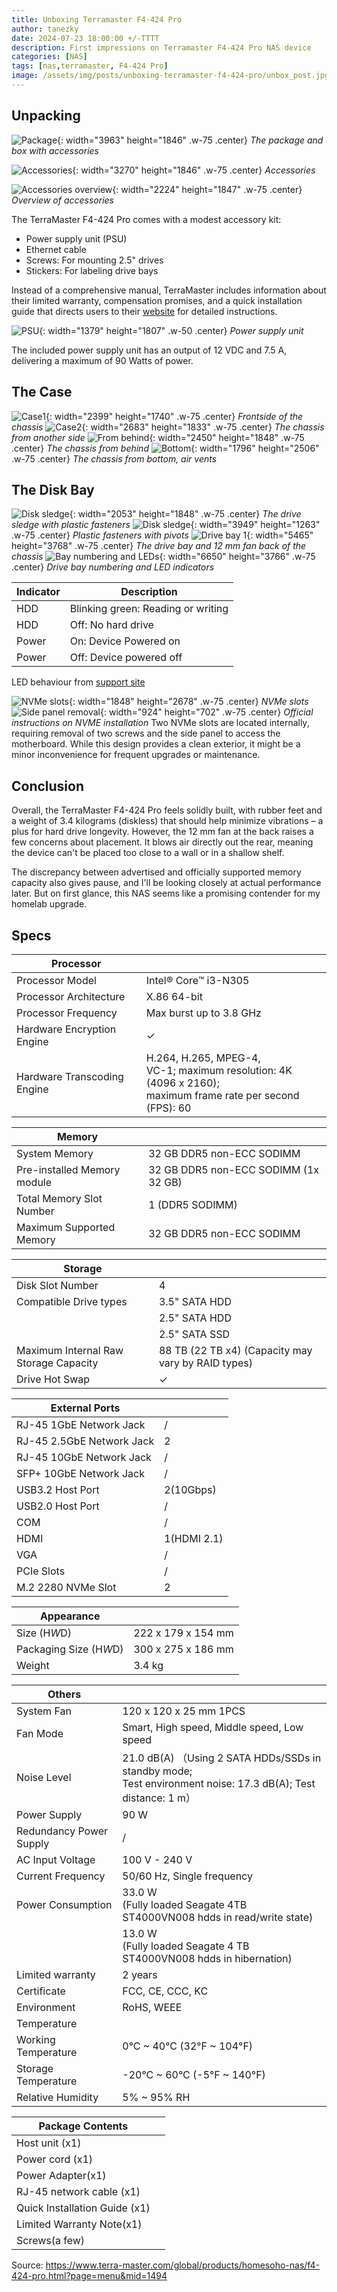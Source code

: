 ```yaml
---
title: Unboxing Terramaster F4-424 Pro
author: tanezky
date: 2024-07-23 18:00:00 +/-TTTT
description: First impressions on Terramaster F4-424 Pro NAS device
categories: [NAS]
tags: [nas,terramaster, F4-424 Pro]
image: /assets/img/posts/unboxing-terramaster-f4-424-pro/unbox_post.jpg
---
```


## Unpacking

![Package](/assets/img/posts/unboxing-terramaster-f4-424-pro/box.jpg){: width="3963" height="1846" .w-75 .center}
_The package and box with accessories_

![Accessories](/assets/img/posts/unboxing-terramaster-f4-424-pro/contents.jpg){: width="3270" height="1846" .w-75 .center}
_Accessories_

![Accessories overview](/assets/img/posts/unboxing-terramaster-f4-424-pro/content_overview.jpg){: width="2224" height="1847" .w-75 .center}
_Overview of accessories_

The TerraMaster F4-424 Pro comes with a modest accessory kit:

- Power supply unit (PSU)
- Ethernet cable
- Screws: For mounting 2.5" drives
- Stickers: For labeling drive bays

Instead of a comprehensive manual, TerraMaster includes information about their limited warranty, compensation promises, and a quick installation guide that directs users to their [website](https://support.terra-master.com/quickguide/steps?product=F4-424%20Pro) for detailed instructions.

![PSU](/assets/img/posts/unboxing-terramaster-f4-424-pro/psu.jpg){: width="1379" height="1807" .w-50 .center}
_Power supply unit_

The included power supply unit has an output of 12 VDC and 7.5 A, delivering a maximum of 90 Watts of power.

## The Case

![Case1](/assets/img/posts/unboxing-terramaster-f4-424-pro/case1.jpg){: width="2399" height="1740" .w-75 .center}
_Frontside of the chassis_
![Case2](/assets/img/posts/unboxing-terramaster-f4-424-pro/case2.jpg){: width="2683" height="1833" .w-75 .center}
_The chassis from another side_
![From behind](/assets/img/posts/unboxing-terramaster-f4-424-pro/case3.jpg){: width="2450" height="1848" .w-75 .center}
_The chassis from behind_
![Bottom](/assets/img/posts/unboxing-terramaster-f4-424-pro/case4.jpg){: width="1796" height="2506" .w-75 .center}
_The chassis from bottom, air vents_

## The Disk Bay

![Disk sledge](/assets/img/posts/unboxing-terramaster-f4-424-pro/bay1.jpg){: width="2053" height="1848" .w-75 .center}
_The drive sledge with plastic fasteners_
![Disk sledge](/assets/img/posts/unboxing-terramaster-f4-424-pro/bay1_1.jpg){: width="3949" height="1263" .w-75 .center}
_Plastic fasteners with pivots_
![Drive bay 1](/assets/img/posts/unboxing-terramaster-f4-424-pro/bay2.jpg){: width="5465" height="3768" .w-75 .center}
_The drive bay and 12 mm fan back of the chassis_
![Bay numbering and LEDs](/assets/img/posts/unboxing-terramaster-f4-424-pro/bay3.jpg){: width="6650" height="3766" .w-75 .center}
_Drive bay numbering and LED indicators_



| Indicator | Description |
| --------- | ----------- |
| HDD | Blinking green: Reading or writing |
| HDD | Off: No hard drive |
| Power | On: Device Powered on |
| Power | Off: Device powered off |

LED behaviour from [support site](https://support.terra-master.com/quickguide/steps?product=F4-424%20Pro&page=3)


![NVMe slots](/assets/img/posts/unboxing-terramaster-f4-424-pro/bay4.jpg){: width="1848" height="2678" .w-75 .center}
_NVMe slots_
![Side panel removal](/assets/img/posts/unboxing-terramaster-f4-424-pro/side_panel.jpg){: width="924" height="702" .w-75 .center}
_Official instructions on NVME installation_
Two NVMe slots are located internally, requiring removal of two screws and the side panel to access the motherboard. While this design provides a clean exterior, it might be a minor inconvenience for frequent upgrades or maintenance.

## Conclusion

Overall, the TerraMaster F4-424 Pro feels solidly built, with rubber feet and a weight of 3.4 kilograms (diskless) that should help minimize vibrations – a plus for hard drive longevity. However, the 12 mm fan at the back raises a few concerns about placement. It blows air directly out the rear, meaning the device can't be placed too close to a wall or in a shallow shelf. 

The discrepancy between advertised and officially supported memory capacity also gives pause, and I'll be looking closely at actual performance later. But on first glance, this NAS seems like a promising contender for my homelab upgrade.


## Specs

| **Processor** |   |
|---|---|
| Processor Model | Intel® Core™ i3-N305 |
| Processor Architecture | X.86 64-bit |
| Processor Frequency | Max burst up to 3.8 GHz |
| Hardware Encryption Engine | ✓ |
| Hardware Transcoding Engine |  H.264, H.265, MPEG-4, <br>VC-1; maximum resolution: 4K (4096 x 2160); <br>maximum frame rate per second (FPS): 60 |

| **Memory** |   |
|---|---|
| System Memory | 32 GB DDR5 non-ECC SODIMM |
| Pre-installed Memory module | 32 GB DDR5 non-ECC SODIMM (1x 32 GB) |
| Total Memory Slot Number | 1 (DDR5 SODIMM) |
| Maximum Supported Memory | 32 GB DDR5 non-ECC SODIMM |

| **Storage** |   |
|---|---|
| Disk Slot Number | 4 |
| Compatible Drive types | 3.5" SATA HDD |
|  | 2.5" SATA HDD |
|  | 2.5" SATA SSD |
| Maximum Internal Raw Storage Capacity | 88 TB (22 TB x4) (Capacity may vary by RAID types) |
| Drive Hot Swap | ✓ |

| **External Ports** |   |
|---|---|
| RJ-45 1GbE Network Jack | / |
| RJ-45 2.5GbE Network Jack | 2 |
| RJ-45 10GbE Network Jack | / |
|  SFP+ 10GbE Network Jack | / |
| USB3.2 Host Port | 2(10Gbps) |
| USB2.0 Host Port | / |
| COM | / |
| HDMI | 1(HDMI 2.1) |
| VGA | / |
| PCIe Slots | / |
| M.2 2280 NVMe Slot | 2  |

| **Appearance** |   |
|---|---|
| Size (H*W*D) | 222 x 179 x 154 mm |
| Packaging Size (H*W*D) | 300 x 275 x 186  mm |
| Weight | 3.4 kg |

| **Others** |   |
|---|---|
| System Fan | 120 x 120 x 25 mm  1PCS |
| Fan Mode | Smart, High speed, Middle speed, Low speed |
| Noise Level | 21.0 dB(A) （Using 2 SATA HDDs/SSDs in standby mode;<br> Test environment noise: 17.3 dB(A); Test distance: 1 m） |
| Power Supply | 90 W |
| Redundancy Power Supply | / |
| AC Input Voltage | 100 V - 240 V |
| Current Frequency | 50/60 Hz, Single frequency |
| Power Consumption | 33.0 W<br>(Fully loaded Seagate 4TB ST4000VN008 hdds in read/write state)  |
|  | 13.0 W <br>(Fully loaded Seagate 4 TB ST4000VN008 hdds in hibernation) |
| Limited warranty | 2 years |
| Certificate | FCC, CE, CCC, KC |
| Environment | RoHS, WEEE |
| Temperature |   |
| Working Temperature | 0°C  ~ 40°C (32°F ~ 104°F) |
| Storage Temperature | -20°C ~ 60°C (-5°F ~ 140°F) |
| Relative Humidity | 5% ~ 95% RH |

| **Package Contents** |   |
|---|---|
| Host unit (x1) | |
| Power cord (x1) | |
| Power Adapter(x1) | |
| RJ-45 network cable (x1) | |
| Quick Installation Guide (x1) | |
| Limited Warranty Note(x1) | |
| Screws(a few) | |


Source: <https://www.terra-master.com/global/products/homesoho-nas/f4-424-pro.html?page=menu&mid=1494>